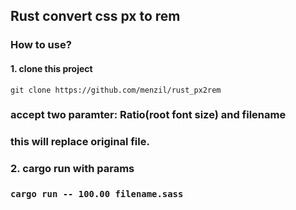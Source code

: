 ## Rust convert css px to rem

### How to use?
#### 1. clone this project
```
git clone https://github.com/menzil/rust_px2rem
```
### accept two paramter: Ratio(root font size) and filename
### this will replace original file.
### 2. cargo run with params
### `cargo run -- 100.00 filename.sass`

